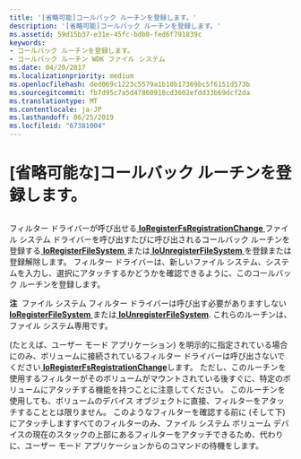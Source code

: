 ```yaml
---
title: '[省略可能]コールバック ルーチンを登録します。'
description: '[省略可能]コールバック ルーチンを登録します。'
ms.assetid: 59d15b37-e31e-45fc-bdb0-fed6f791839c
keywords:
- コールバック ルーチンを登録します。
- コールバック ルーチン WDK ファイル システム
ms.date: 04/20/2017
ms.localizationpriority: medium
ms.openlocfilehash: ded069c1223c5579a1b10b17369bc5f6151d573b
ms.sourcegitcommit: fb7d95c7a5d47860918cd3602efdd33b69dcf2da
ms.translationtype: MT
ms.contentlocale: ja-JP
ms.lasthandoff: 06/25/2019
ms.locfileid: "67381004"
---
```

# <a name="optional-registering-callback-routines"></a>\[省略可能な\]コールバック ルーチンを登録します。


## <span id="ddk_registering_callback_routines_if"></span><span id="DDK_REGISTERING_CALLBACK_ROUTINES_IF"></span>


フィルター ドライバーが呼び出せる[ **IoRegisterFsRegistrationChange** ](https://docs.microsoft.com/windows-hardware/drivers/ddi/content/ntifs/nf-ntifs-ioregisterfsregistrationchange)ファイル システム ドライバーを呼び出すたびに呼び出されるコールバック ルーチンを登録する[ **IoRegisterFileSystem** ](https://docs.microsoft.com/windows-hardware/drivers/ddi/content/ntifs/nf-ntifs-ioregisterfilesystem)または[ **IoUnregisterFileSystem** ](https://docs.microsoft.com/windows-hardware/drivers/ddi/content/ntifs/nf-ntifs-iounregisterfilesystem)を登録または登録解除します。 フィルター ドライバーは、新しいファイル システム、システムを入力し、選択にアタッチするかどうかを確認できるように、このコールバック ルーチンを登録します。

**注**  ファイル システム フィルター ドライバーは呼び出す必要がありますしない[ **IoRegisterFileSystem** ](https://docs.microsoft.com/windows-hardware/drivers/ddi/content/ntifs/nf-ntifs-ioregisterfilesystem)または[ **IoUnregisterFileSystem**](https://docs.microsoft.com/windows-hardware/drivers/ddi/content/ntifs/nf-ntifs-iounregisterfilesystem). これらのルーチンは、ファイル システム専用です。

 

(たとえば、ユーザー モード アプリケーション) を明示的に指定されている場合にのみ、ボリュームに接続されているフィルター ドライバーは呼び出さないでください[ **IoRegisterFsRegistrationChange**](https://docs.microsoft.com/windows-hardware/drivers/ddi/content/ntifs/nf-ntifs-ioregisterfsregistrationchange)します。 ただし、このルーチンを使用するフィルターがそのボリュームがマウントされている後すぐに、特定のボリュームにアタッチする機能を持つことに注意してください。 このルーチンを使用しても、ボリュームのデバイス オブジェクトに直接、フィルターをアタッチすることとは限りません。 このようなフィルターを確認する前に (そして下) にアタッチしますすべてのフィルターのみ、ファイル システム ボリューム デバイスの現在のスタックの上部にあるフィルターをアタッチできるため、代わりに、ユーザー モード アプリケーションからのコマンドの待機をします。

 

 




